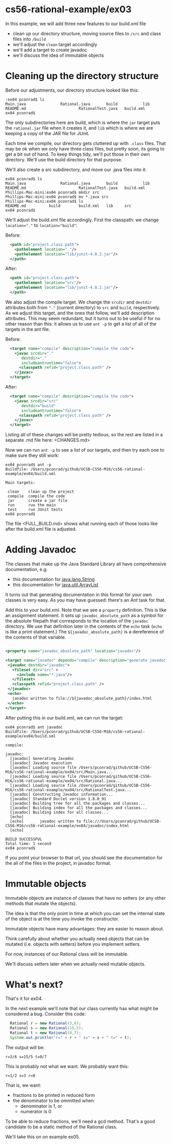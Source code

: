 # cs56-rational-example/ex03

In this example, we will add three new features to our build.xml file

* clean up our directory structure, moving source files to `/src` and class files into `/build`
* we'll adjust the `clean` target accordingly
* we'll add a target to create javadoc
* we'll discuss the idea of immutable objects

# Cleaning up the directory structure

Before our adjustments, our directory structure looked like this:

```
:ex04 pconrad$ ls
Main.java	       		Rational.java		build			lib
README.md						RationalTest.java	build.xml
ex04 pconrad$
```

The only subdirectories here are build, which is where the `jar` target puts the `rational.jar` file when it creates it, and `lib` which
is where we are keeping a copy of the JAR file for JUnit.

Each time we compile, our directory gets cluttered up with `.class` files.  That may be ok when we only have three class files, but
pretty soon, its going to get a bit out of hand.   To keep things tidy, we'll put those in their own directory.   We'll use the build directory for that purpose.

We'll also create a src subdirectory, and move our .java files into it:

```
ex04 pconrad$ ls
Main.java	       		Rational.java		build			lib
README.md						RationalTest.java	build.xml
Phillips-Mac-mini:ex04 pconrad$ mkdir src
Phillips-Mac-mini:ex04 pconrad$ mv *.java src
Phillips-Mac-mini:ex04 pconrad$ ls
README.md	       build		build.xml	lib		src
ex04 pconrad$
```

We'll adjust the build.xml file accordingly.    First the classpath: we change `location="."` to `location="build"`:

Before:

```xml
  <path id="project.class.path"> 
    <pathelement location="."/>
    <pathelement location="lib/junit-4.8.2.jar"/>
  </path>
```

After:

```xml
  <path id="project.class.path"> 
    <pathelement location="src"/>
    <pathelement location="lib/junit-4.8.2.jar"/>
  </path>
```

We also adjust the compile target. We change the `srcdir` and `destdir` attributes both from `"."` (current directory) to `src` and `build`, respectively.    As we adjust this target, and the ones that follow, we'll add description attributes.  This may seem
redundant, but it turns out to be useful if for no other reason than this: it allows us to use `ant -p` to get a list of all of the
targets in the ant file.     

Before:

```xml
  <target name="compile" description="compile the code">
    <javac srcdir="."
	   destdir="."
	   includeantruntime="false">
      <classpath refid="project.class.path" />
    </javac>
  </target>
```


After:

```xml
  <target name="compile" description="compile the code">
    <javac srcdir="src"
	   destdir="build"
	   includeantruntime="false">
      <classpath refid="project.class.path" />
    </javac>
  </target>
```

Listing all of these changes will be pretty tedious, so the rest are listed in a separate .md file here: <CHANGES.md>


Now we can run `ant -p` to see a list of our targets, and then try each one to make sure they still work:

```
ex04 pconrad$ ant -p
Buildfile: /Users/pconrad/github/UCSB-CS56-M16/cs56-rational-example/ex04/build.xml

Main targets:

 clean    clean up the project
 compile  compile the code
 jar      create a jar file
 run      run the main
 test     run JUnit tests
ex04 pconrad$

```

The file <FULL_BUILD.md> shows what running each of those looks like after the build.xml file is adjusted.

# Adding Javadoc

The classes that make up the Java Standard Library all have comprehensive documentation, e.g.
* this documentation for [java.lang.String](http://docs.oracle.com/javase/8/docs/api/java/lang/String.html)
* this documentation for [java.util.ArrayList](http://docs.oracle.com/javase/8/docs/api/java/util/ArrayList.html)

It turns out that generating documentation in this format for your own classes is very easy.  As you may have guessed: there's an Ant task for that.

Add this to your build.xml.  Note that we see a `property` definition. This is like an assignment statement. It sets up `javadoc_absolute_path` as a symbol for the absolute filepath that corresponds to the location of the `javadoc` directory.  We use that definition later
in the contents of the `echo` task (`echo` is like a print statement.)  The `${javadoc_absolute_path}` is a dereference of the contents
of that variable.

```xml

<property name="javadoc_absolute_path" location="javadoc"/>

<target name="javadoc" depends="compile" description="generate javadoc">
 <javadoc destdir="javadoc">
   <fileset dir="src" >
     <include name="*.java"/>
   </fileset>
   <classpath refid="project.class.path" />
 </javadoc>
 <echo>
   javadoc written to file://${javadoc_absolute_path}/index.html
 </echo>
</target>
```

After putting this in our build.xml, we can run the target:

```
ex04 pconrad$ ant javadoc
Buildfile: /Users/pconrad/github/UCSB-CS56-M16/cs56-rational-example/ex04/build.xml

compile:

javadoc:
  [javadoc] Generating Javadoc
  [javadoc] Javadoc execution
  [javadoc] Loading source file /Users/pconrad/github/UCSB-CS56-M16/cs56-rational-example/ex04/src/Main.java...
  [javadoc] Loading source file /Users/pconrad/github/UCSB-CS56-M16/cs56-rational-example/ex04/src/Rational.java...
  [javadoc] Loading source file /Users/pconrad/github/UCSB-CS56-M16/cs56-rational-example/ex04/src/RationalTest.java...
  [javadoc] Constructing Javadoc information...
  [javadoc] Standard Doclet version 1.8.0_91
  [javadoc] Building tree for all the packages and classes...
  [javadoc] Building index for all the packages and classes...
  [javadoc] Building index for all classes...
  [echo]
  [echo]       javadoc written to file:///Users/pconrad/github/UCSB-CS56-M16/cs56-rational-example/ex04/javadoc/index.html
  [echo]

BUILD SUCCESSFUL
Total time: 1 second
ex04 pconrad$
```

If you point your browser to that url, you should see the documentation for the all of the files in the project, in javadoc format.


# Immutable objects

Immutable objects are instance of classes that have no setters (or any other methods that mutate the objects).

The idea is that the only point in time at which you can set the internal state of the object is at the time you invoke the constructor.

Immutable objects have many advantages: they are easier to reason about.

Think carefully about whether you actually need objects that can be mutated (i.e. objects with setters) before you implement setters.

For now, instances of our Rational class will be immutable.

We'll discuss setters later when we actually need mutable objects.

# What's next?

That's it for ex04.

In the next example we'll note that our class currently has what might
be considered a bug.   Consider this code:


```Java
  Rational r = new Rational(3,6);
  Rational s = new Rational(15,5);
  Rational t = new Rational(0,7);
  System.out.println("r=" + r + " s=" + s + " t=" + t);
```

The output will be:

```
r=3/6 s=15/5 t=0/7
```

This is probably not what we want.  We probably want this:

```
r=1/2 s=3 r=0
```

That is, we want:

* fractions to be printed in reduced form
* the denominator to be ommitted when:
    * denominator is 1, or
    * numerator is 0

To be able to reduce fractions, we'll need a gcd method.  That's a
good candidate to be a static method of the Rational class.


We'll take this on on example ex05.
